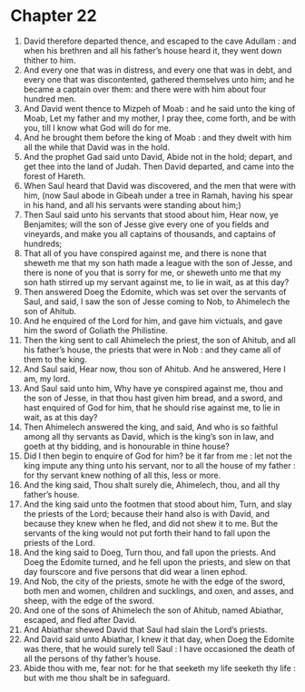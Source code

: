 # Chapter 22

1. David therefore departed thence, and escaped to the cave Adullam : and when his brethren and all his father’s house heard it, they went down thither to him.
2. And every one that was in distress, and every one that was in debt, and every one that was discontented, gathered themselves unto him; and he became a captain over them: and there were with him about four hundred men.
3. And David went thence to Mizpeh of Moab : and he said unto the king of Moab, Let my father and my mother, I pray thee, come forth, and be with you, till I know what God will do for me.
4. And he brought them before the king of Moab : and they dwelt with him all the while that David was in the hold.
5. And the prophet Gad said unto David, Abide not in the hold; depart, and get thee into the land of Judah. Then David departed, and came into the forest of Hareth.
6. When Saul heard that David was discovered, and the men that were with him, (now Saul abode in Gibeah under a tree in Ramah, having his spear in his hand, and all his servants were standing about him;)
7. Then Saul said unto his servants that stood about him, Hear now, ye Benjamites; will the son of Jesse give every one of you fields and vineyards, and make you all captains of thousands, and captains of hundreds;
8. That all of you have conspired against me, and there is none that sheweth me that my son hath made a league with the son of Jesse, and there is none of you that is sorry for me, or sheweth unto me that my son hath stirred up my servant against me, to lie in wait, as at this day?
9. Then answered Doeg the Edomite, which was set over the servants of Saul, and said, I saw the son of Jesse coming to Nob, to Ahimelech the son of Ahitub.
10. And he enquired of the Lord for him, and gave him victuals, and gave him the sword of Goliath the Philistine.
11. Then the king sent to call Ahimelech the priest, the son of Ahitub, and all his father’s house, the priests that were in Nob : and they came all of them to the king.
12. And Saul said, Hear now, thou son of Ahitub. And he answered, Here I am, my lord.
13. And Saul said unto him, Why have ye conspired against me, thou and the son of Jesse, in that thou hast given him bread, and a sword, and hast enquired of God for him, that he should rise against me, to lie in wait, as at this day?
14. Then Ahimelech answered the king, and said, And who is so faithful among all thy servants as David, which is the king’s son in law, and goeth at thy bidding, and is honourable in thine house?
15. Did I then begin to enquire of God for him? be it far from me : let not the king impute any thing unto his servant, nor to all the house of my father : for thy servant knew nothing of all this, less or more.
16. And the king said, Thou shalt surely die, Ahimelech, thou, and all thy father’s house.
17. And the king said unto the footmen that stood about him, Turn, and slay the priests of the Lord; because their hand also is with David, and because they knew when he fled, and did not shew it to me. But the servants of the king would not put forth their hand to fall upon the priests of the Lord.
18. And the king said to Doeg, Turn thou, and fall upon the priests. And Doeg the Edomite turned, and he fell upon the priests, and slew on that day fourscore and five persons that did wear a linen ephod.
19. And Nob, the city of the priests, smote he with the edge of the sword, both men and women, children and sucklings, and oxen, and asses, and sheep, with the edge of the sword.
20. And one of the sons of Ahimelech the son of Ahitub, named Abiathar, escaped, and fled after David.
21. And Abiathar shewed David that Saul had slain the Lord’s priests.
22. And David said unto Abiathar, I knew it that day, when Doeg the Edomite was there, that he would surely tell Saul : I have occasioned the death of all the persons of thy father’s house.
23. Abide thou with me, fear not: for he that seeketh my life seeketh thy life : but with me thou shalt be in safeguard.


